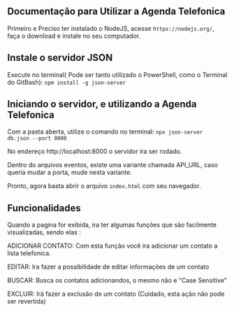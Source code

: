  ## Documentação para Utilizar a Agenda Telefonica ##

Primeiro e Preciso ter instalado o NodeJS, acesse `https://nodejs.org/`, faça o download e instale no seu computador.

## Instale o servidor JSON ##

Execute no terminal( Pode ser tanto utilizado o PowerShell, como o Terminal do GitBash): `npm install -g json-server`

## Iniciando o servidor, e utilizando a Agenda Telefonica ##

Com a pasta aberta, utilize o comando no terminal: `npx json-server db.json --port 8000`

No endereço http://localhost:8000 o servidor ira ser rodado.

Dentro do arquivos eventos, existe uma variante chamada API_URL, caso queria mudar a porta, mude nesta variante.

Pronto, agora basta abrir o arquivo `index.html` com seu navegador.

## Funcionalidades ##

Quando a pagina for exibida, ira ter algumas funções que são facilmente visualizadas, sendo elas :

ADICIONAR CONTATO: Com esta função você ira adicionar um contato a lista telefonica.

EDITAR: Ira fazer a possibilidade de editar informações de um contato

BUSCAR: Busca os contatos adicionandos, o mesmo não e "Case Sensitive"

EXCLUIR: Irá fazer a exclusão de um contato (Cuidado, esta ação não pode ser revertida)